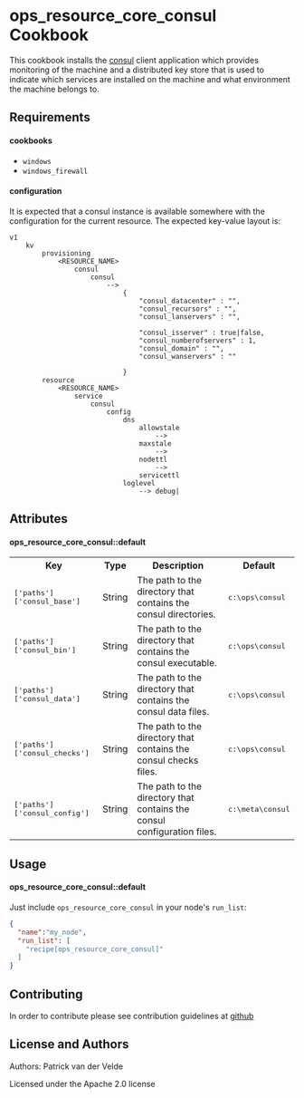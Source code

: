 ops_resource_core_consul Cookbook
======================
This cookbook installs the [consul](https://consul.io/) client application which provides monitoring of the machine and a distributed key store that is used to indicate which services are installed on the machine and what environment the machine belongs to.

Requirements
------------

#### cookbooks
- `windows`
- `windows_firewall`

#### configuration

It is expected that a consul instance is available somewhere with the configuration for the current resource.
The expected key-value layout is:

    v1
        kv
            provisioning
                <RESOURCE_NAME>
                    consul
                        consul
                            -->
                                {
                                    "consul_datacenter" : "",
                                    "consul_recursors" : "",
                                    "consul_lanservers" : "",

                                    "consul_isserver" : true|false,
                                    "consul_numberofservers" : 1,
                                    "consul_domain" : "",
                                    "consul_wanservers" : ""

                                }
            resource
                <RESOURCE_NAME>
                    service
                        consul
                            config
                                dns
                                    allowstale
                                        -->
                                    maxstale
                                        -->
                                    nodettl
                                        -->
                                    servicettl
                                loglevel
                                    --> debug|

Attributes
----------

#### ops_resource_core_consul::default
<table>
  <tr>
    <th>Key</th>
    <th>Type</th>
    <th>Description</th>
    <th>Default</th>
  </tr>
  <tr>
    <td><tt>['paths']['consul_base']</tt></td>
    <td>String</td>
    <td>The path to the directory that contains the consul directories.</td>
    <td><tt>c:\ops\consul</tt></td>
  </tr>
  <tr>
    <td><tt>['paths']['consul_bin']</tt></td>
    <td>String</td>
    <td>The path to the directory that contains the consul executable.</td>
    <td><tt>c:\ops\consul</tt></td>
  </tr>
  <tr>
    <td><tt>['paths']['consul_data']</tt></td>
    <td>String</td>
    <td>The path to the directory that contains the consul data files.</td>
    <td><tt>c:\ops\consul</tt></td>
  </tr>
  <tr>
    <td><tt>['paths']['consul_checks']</tt></td>
    <td>String</td>
    <td>The path to the directory that contains the consul checks files.</td>
    <td><tt>c:\ops\consul</tt></td>
  </tr>
  <tr>
    <td><tt>['paths']['consul_config']</tt></td>
    <td>String</td>
    <td>The path to the directory that contains the consul configuration files.</td>
    <td><tt>c:\meta\consul</tt></td>
  </tr>
</table>

Usage
-----
#### ops_resource_core_consul::default
Just include `ops_resource_core_consul` in your node's `run_list`:

```json
{
  "name":"my_node",
  "run_list": [
    "recipe[ops_resource_core_consul]"
  ]
}
```

Contributing
------------
In order to contribute please see contribution guidelines at [github](https://github.com/pvandervelde/ops-resource-core)

License and Authors
-------------------
Authors: Patrick van der Velde

Licensed under the Apache 2.0 license
